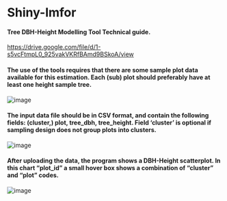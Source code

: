 # Shiny-lmfor

#### Tree DBH-Height Modelling Tool Technical guide.
https://drive.google.com/file/d/1-s5vcFtmpL0_925vakVKRfBAmd9BSkoA/view

#### The use of the tools requires that there are some sample plot data available for this estimation. Each (sub)  plot should preferably have at least one height sample tree.  
![image](https://user-images.githubusercontent.com/37068938/113997441-70af1b00-9858-11eb-9f3a-794ad0c3b80b.png)

#### The input data file should be in CSV format, and contain the following fields: (cluster,) plot, tree_dbh,  tree_height. Field ‘cluster’ is optional if sampling design does not group plots into clusters. 
![image](https://user-images.githubusercontent.com/37068938/113997735-b835a700-9858-11eb-9754-ab755f53f47a.png)

#### After uploading the data, the program shows a DBH-Height scatterplot. In this  chart “plot_id” a small hover box shows a combination of “cluster” and “plot” codes. 
![image](https://user-images.githubusercontent.com/37068938/113998936-d3ed7d00-9859-11eb-97fd-1a5fc1c33e33.png)


